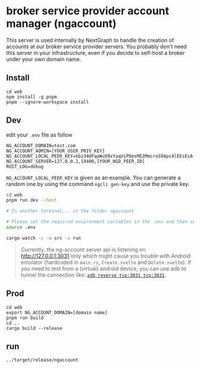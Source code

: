 # broker service provider account manager (ngaccount)

This server is used internally by NextGraph to handle the creation of accounts at our broker service provider servers. You probably don't need this server in your infrastructure, even if you decide to self-host a broker under your own domain name.

## Install

```
cd web
npm install -g pnpm
pnpm --ignore-workspace install
```

## Dev

edit your `.env` file as follow

```
NG_ACCOUNT_DOMAIN=test.com
NG_ACCOUNT_ADMIN=[YOUR_USER_PRIV_KEY]
NG_ACCOUNT_LOCAL_PEER_KEY=kbz34OFqaWu59xYaqViP0esME2MmcroS94pc4lEEsEsA
NG_ACCOUNT_SERVER=127.0.0.1,14400,[YOUR_NGD_PEER_ID]
RUST_LOG=debug
```

`NG_ACCOUNT_LOCAL_PEER_KEY` is given as an example. You can generate a random one by using the command `ngcli gen-key` and use the private key.

```bash
cd web
pnpm run dev --host

# In another terminal... in the folder ngaccount

# Please set the required environment variables in the .env and then source it it with:
source .env

cargo watch -c -w src -x run
```

> Currently, the ng-account server api is listening on http://127.0.0.1:3031 only which might cause you trouble with Android emulator (hardcoded in `main.rs`, `Create.svelte` and `Delete.svelte`).
> If you need to test from a (virtual) android device, you can use adb to tunnel the connection like: [`adb reverse tcp:3031 tcp:3031`](https://justinchips.medium.com/proxying-adb-client-connections-2ab495f774eb).

## Prod

```
cd web
export NG_ACCOUNT_DOMAIN=[domain name]
pnpm run build
cd ..
cargo build --release
```

## run

```
../target/release/ngaccount
```
